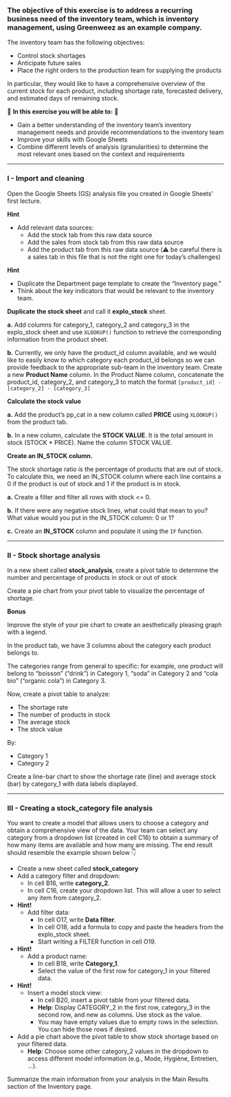 ### The objective of this exercise is to address a recurring business need of the inventory team, which is inventory management, using Greenweez as an example company.

The inventory team has the following objectives:

- Control stock shortages
- Anticipate future sales
- Place the right orders to the production team for supplying the products

In particular, they would like to have a comprehensive overview of the current stock for each product, including shortage rate, forecasted delivery, and estimated days of remaining stock.

🎯 **In this exercise you will be able to:** 🎯

- Gain a better understanding of the inventory team’s inventory management needs and provide recommendations to the inventory team
- Improve your skills with Google Sheets
- Combine different levels of analysis (granularities) to determine the most relevant ones based on the context and requirements

---

### I - Import and cleaning

Open the Google Sheets (GS) analysis file you created in Google Sheets’ first lecture.

**Hint**

- Add relevant data sources:
  - Add the stock tab from this raw data source
  - Add the sales from stock tab from this raw data source
  - Add the product tab from this raw data source (⚠️ be careful there is a sales tab in this file that is not the right one for today’s challenges)

**Hint**

- Duplicate the Department page template to create the “Inventory page.”
- Think about the key indicators that would be relevant to the inventory team.

**Duplicate the stock sheet** and call it **explo_stock** sheet.

**a.** Add columns for  category_1, category_2 and category_3 in the explo_stock sheet and use `XLOOKUP()` function to retrieve the corresponding information from the product sheet.

**b.** Currently, we only have the product_id column available, and we would like to easily know to which category each product_id belongs so we can provide feedback to the appropriate sub-team in the inventory team. Create a new **Product Name** column. In the Product Name column, concatenate the product_id, category_2, and category_3 to match the format `[product_id] - [category_2] - [category_3]`

**Calculate the stock value**

**a.** Add the product’s pp_cat in a new column called **PRICE** using `XLOOKUP()` from the product tab.

**b.** In a new column, calculate the **STOCK VALUE**. It is the total amount in stock (STOCK * PRICE). Name the column STOCK VALUE.

**Create an IN_STOCK column.**

The stock shortage ratio is the percentage of products that are out of stock. To calculate this, we need an IN_STOCK column where each line contains a 0 if the product is out of stock and 1 if the product is in stock.

**a.** Create a filter and filter all rows with stock <= 0.

**b.** If there were any negative stock lines, what could that mean to you? What value would you put in the IN_STOCK column: 0 or 1?

**c.** Create an **IN_STOCK** column and populate it using the `IF` function.

---

### II - Stock shortage analysis

In a new sheet called **stock_analysis**, create a pivot table to determine the number and percentage of products in stock or out of stock

Create a pie chart from your pivot table to visualize the percentage of shortage.

**Bonus**

Improve the style of your pie chart to create an aesthetically pleasing graph with a legend.

In the product tab, we have 3 columns about the category each product belongs to.

The categories range from general to specific: for example, one product will belong to “boisson” (“drink”) in Category 1, “soda” in Category 2 and “cola bio” (“organic cola”) in Category 3.

Now, create a pivot table to analyze:

- The shortage rate
- The number of products in stock
- The average stock
- The stock value

By:

- Category 1
- Category 2

Create a line-bar chart to show the shortage rate (line) and average stock (bar) by category_1 with data labels displayed.

---

### III - Creating a stock_category file analysis

You want to create a model that allows users to choose a category and obtain a comprehensive view of the data. Your team can select any category from a dropdown list (created in cell C16) to obtain a summary of how many items are available and how many are missing. The end result should resemble the example shown below 👇

- Create a new sheet called **stock_category**
- Add a category filter and dropdown:
  - In cell B16, write **category_2**.
  - In cell C16, create your dropdown list. This will allow a user to select any item from category_2.
- **Hint!**
  - Add filter data:
    - In cell O17, write **Data filter**.
    - In cell O18, add a formula to copy and paste the headers from the explo_stock sheet.
    - Start writing a FILTER function in cell O19.
- **Hint!**
  - Add a product name:
    - In cell B18, write **Category_1**.
    - Select the value of the first row for category_1 in your filtered data.
- **Hint!**
  - Insert a model stock view:
    - In cell B20, insert a pivot table from your filtered data.
    - **Help**: Display CATEGORY_2 in the first row, category_3 in the second row, and new as columns. Use stock as the value.
    - You may have empty values due to empty rows in the selection. You can hide those rows if desired.
- Add a pie chart above the pivot table to show stock shortage based on your filtered data.
  - **Help**: Choose some other category_2 values in the dropdown to access different model information (e.g., Mode, Hygiène, Entretien, …).

Summarize the main information from your analysis in the Main Results section of the Inventory page.

